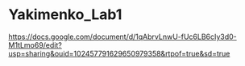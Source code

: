 # Yakimenko_Lab1
https://docs.google.com/document/d/1qAbrvLnwU-fUc6LB6cIy3d0-M1tLmo69/edit?usp=sharing&ouid=102457791629650979358&rtpof=true&sd=true
